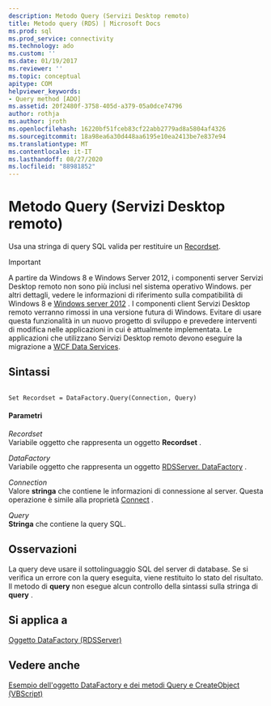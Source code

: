 ```yaml
---
description: Metodo Query (Servizi Desktop remoto)
title: Metodo query (RDS) | Microsoft Docs
ms.prod: sql
ms.prod_service: connectivity
ms.technology: ado
ms.custom: ''
ms.date: 01/19/2017
ms.reviewer: ''
ms.topic: conceptual
apitype: COM
helpviewer_keywords:
- Query method [ADO]
ms.assetid: 20f2480f-3758-405d-a379-05a0dce74796
author: rothja
ms.author: jroth
ms.openlocfilehash: 16220bf51fceb83cf22abb2779ad8a5804af4326
ms.sourcegitcommit: 18a98ea6a30d448aa6195e10ea2413be7e837e94
ms.translationtype: MT
ms.contentlocale: it-IT
ms.lasthandoff: 08/27/2020
ms.locfileid: "88981852"
---
```

# <a name="query-method-rds"></a>Metodo Query (Servizi Desktop remoto)
Usa una stringa di query SQL valida per restituire un [Recordset](../ado-api/recordset-object-ado.md).  
  
> [!IMPORTANT]
>  A partire da Windows 8 e Windows Server 2012, i componenti server Servizi Desktop remoto non sono più inclusi nel sistema operativo Windows. per altri dettagli, vedere le informazioni di riferimento sulla compatibilità di Windows 8 e [Windows server 2012](https://www.microsoft.com/download/details.aspx?id=27416) . I componenti client Servizi Desktop remoto verranno rimossi in una versione futura di Windows. Evitare di usare questa funzionalità in un nuovo progetto di sviluppo e prevedere interventi di modifica nelle applicazioni in cui è attualmente implementata. Le applicazioni che utilizzano Servizi Desktop remoto devono eseguire la migrazione a [WCF Data Services](https://go.microsoft.com/fwlink/?LinkId=199565).  
  
## <a name="syntax"></a>Sintassi  
  
```  
  
Set Recordset = DataFactory.Query(Connection, Query)  
```  
  
#### <a name="parameters"></a>Parametri  
 *Recordset*  
 Variabile oggetto che rappresenta un oggetto **Recordset** .  
  
 *DataFactory*  
 Variabile oggetto che rappresenta un oggetto [RDSServer. DataFactory](./datafactory-object-rdsserver.md) .  
  
 *Connection*  
 Valore **stringa** che contiene le informazioni di connessione al server. Questa operazione è simile alla proprietà [Connect](./connect-property-rds.md) .  
  
 *Query*  
 **Stringa** che contiene la query SQL.  
  
## <a name="remarks"></a>Osservazioni  
 La query deve usare il sottolinguaggio SQL del server di database. Se si verifica un errore con la query eseguita, viene restituito lo stato del risultato. Il metodo di **query** non esegue alcun controllo della sintassi sulla stringa di **query** .  
  
## <a name="applies-to"></a>Si applica a  
 [Oggetto DataFactory (RDSServer)](./datafactory-object-rdsserver.md)  
  
## <a name="see-also"></a>Vedere anche  
 [Esempio dell'oggetto DataFactory e dei metodi Query e CreateObject (VBScript)](./datafactory-object-query-method-and-createobject-method-example-vbscript.md)